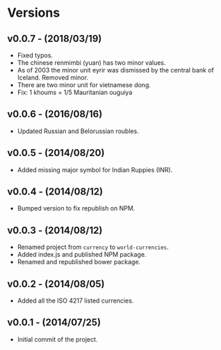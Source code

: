 # Versions

## v0.0.7 - (2018/03/19)

* Fixed typos.
* The chinese renmimbi (yuan) has two minor values.
* As of 2003 the minor unit eyrir was dismissed by the central bank of Iceland. Removed minor.
* There are two minor unit for vietnamese dong.
* Fix: 1 khoums = 1/5 Mauritanian ouguiya


## v0.0.6 - (2016/08/16)

* Updated Russian and Belorussian roubles.


## v0.0.5 - (2014/08/20)

* Added missing major symbol for Indian Ruppies (INR).


## v0.0.4 - (2014/08/12)

* Bumped version to fix republish on NPM.


## v0.0.3 - (2014/08/12)

* Renamed project from `currency` to `world-currencies`.
* Added index.js and published NPM package.
* Renamed and republished bower package.


## v0.0.2 - (2014/08/05)

* Added all the ISO 4217 listed currencies.


## v0.0.1 - (2014/07/25)

* Initial commit of the project.
